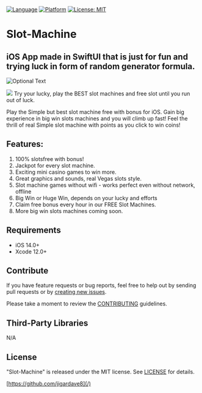 [![Language](http://img.shields.io/badge/language-SwiftUI-orange?style=flat
)](https://developer.apple.com/swift)
[![Platform](https://img.shields.io/badge/platform-iOS%20%7C%20-blue)]()
[![License: MIT](https://img.shields.io/badge/License-MIT-yellow.svg)](https://opensource.org/licenses/MIT)

# <h1>Slot-Machine</h1> 
<h2>iOS App made in SwiftUI that is just for fun and trying luck in form of random generator formula. </h2>

![Optional Text](https://user-images.githubusercontent.com/13096575/123420370-1d3ba600-d5d9-11eb-893d-8f8cfb8f4988.png)


<p align="center"> </P>
   <img src=”(https://user-images.githubusercontent.com/13096575/123420370-1d3ba600-d5d9-11eb-893d-8f8cfb8f4988.png)”>
Try your lucky, play the BEST slot machines and free slot until you run out of luck.

Play the Simple but best slot machine free with bonus for iOS.
Gain big experience in big win slots machines and you will climb up fast! 
Feel the thrill of real Simple slot machine with points as you click to win  coins!

<h2>Features: </h2>

1. 100% slotsfree with bonus!
2. Jackpot for every slot machine.
3. Exciting mini casino games to win more.
4. Great graphics and sounds, real Vegas slots style.
7. Slot machine games without wifi - works perfect even without network, offline
8. Big Win or Huge Win, depends on your lucky and efforts
9. Claim free bonus every hour in our FREE Slot Machines.
10. More big win slots machines coming soon.
   
  </p>
 

  <div style="text-align: center">
  
  
  </div>
</p>

## Requirements

- iOS 14.0+
- Xcode 12.0+

## Contribute

If you have feature requests or bug reports, feel free to help out by sending pull requests or by [creating new issues](https://github.com/jigardave8/Slot-Machine/issues/new). 

Please take a moment to
review the [CONTRIBUTING](.github/CONTRIBUTING.md) guidelines.
    
## Third-Party Libraries

N/A


## License

"Slot-Machine" is released under the MIT license. See [LICENSE](mit) for details.

[https://github.com/jigardave8](/)

[swift-image]:https://img.shields.io/badge/swift-5.0-orange.svg
[swift-url]: https://swift.org/
[license-image]: https://img.shields.io/badge/License-MIT-blue.svg
[license-url]: LICENSE
